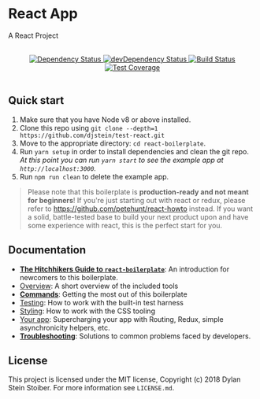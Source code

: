# React App

A React Project

<br />

<div align="center">
  <!-- Dependency Status -->
  <a href="https://david-dm.org/djstein/test-react">
    <img src="https://david-dm.org/djstein/test-react.svg" alt="Dependency Status" />
  </a>
  <!-- devDependency Status -->
  <a href="https://david-dm.org/djstein/test-react#info=devDependencies">
    <img src="https://david-dm.org/djstein/test-react/dev-status.svg" alt="devDependency Status" />
  </a>
  <!-- Build Status -->
  <a href="https://travis-ci.org/djstein/test-react">
    <img src="https://travis-ci.org/djstein/test-react.svg" alt="Build Status" />
  </a>
  <!-- Test Coverage -->
  <a href="https://coveralls.io/r/djstein/test-react">
    <img src="https://coveralls.io/repos/github/djstein/test-react/badge.svg" alt="Test Coverage" />
  </a>
</div>

<br />

## Quick start

1.  Make sure that you have Node v8 or above installed.
2.  Clone this repo using `git clone --depth=1 https://github.com/djstein/test-react.git`
3.  Move to the appropriate directory: `cd react-boilerplate`.<br />
4.  Run `yarn setup` in order to install dependencies and clean the git repo.<br />
    _At this point you can run `yarn start` to see the example app at `http://localhost:3000`._
5.  Run `npm run clean` to delete the example app.

> Please note that this boilerplate is **production-ready and not meant for beginners**! If you're just starting out with react or redux, please refer to https://github.com/petehunt/react-howto instead. If you want a solid, battle-tested base to build your next product upon and have some experience with react, this is the perfect start for you.

## Documentation

- [**The Hitchhikers Guide to `react-boilerplate`**](docs/general/introduction.md): An introduction for newcomers to this boilerplate.
- [Overview](docs/general): A short overview of the included tools
- [**Commands**](docs/general/commands.md): Getting the most out of this boilerplate
- [Testing](docs/testing): How to work with the built-in test harness
- [Styling](docs/css): How to work with the CSS tooling
- [Your app](docs/js): Supercharging your app with Routing, Redux, simple
  asynchronicity helpers, etc.
- [**Troubleshooting**](docs/general/gotchas.md): Solutions to common problems faced by developers.

## License

This project is licensed under the MIT license, Copyright (c) 2018 Dylan Stein
Stoiber. For more information see `LICENSE.md`.
